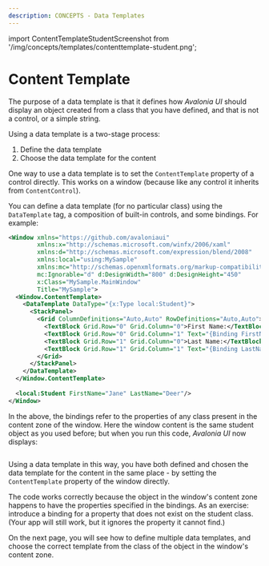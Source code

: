 ```yaml
---
description: CONCEPTS - Data Templates
---
```


import ContentTemplateStudentScreenshot from '/img/concepts/templates/contenttemplate-student.png';

# Content Template

The purpose of a data template is that it defines how _Avalonia UI_ should display an object created from a class that you have defined, and that is not a control, or a simple string.

Using a data template is a two-stage process:

1. Define the data template
2. Choose the data template for the content

One way to use a data template is to set the `ContentTemplate` property of a control directly. This works on a window (because like any control it inherits from `ContentControl`).

You can define a data template (for no particular class) using the `DataTemplate` tag, a composition of built-in controls, and some bindings. For example:

```xml
<Window xmlns="https://github.com/avaloniaui"
        xmlns:x="http://schemas.microsoft.com/winfx/2006/xaml"
        xmlns:d="http://schemas.microsoft.com/expression/blend/2008"
        xmlns:local="using:MySample"
        xmlns:mc="http://schemas.openxmlformats.org/markup-compatibility/2006"
        mc:Ignorable="d" d:DesignWidth="800" d:DesignHeight="450"
        x:Class="MySample.MainWindow"
        Title="MySample">
  <Window.ContentTemplate>
    <DataTemplate DataType="{x:Type local:Student}">
      <StackPanel>
        <Grid ColumnDefinitions="Auto,Auto" RowDefinitions="Auto,Auto">
          <TextBlock Grid.Row="0" Grid.Column="0">First Name:</TextBlock>
          <TextBlock Grid.Row="0" Grid.Column="1" Text="{Binding FirstName}"/>
          <TextBlock Grid.Row="1" Grid.Column="0">Last Name:</TextBlock>
          <TextBlock Grid.Row="1" Grid.Column="1" Text="{Binding LastName}"/>
        </Grid>
      </StackPanel>
    </DataTemplate>
  </Window.ContentTemplate>
  
  <local:Student FirstName="Jane" LastName="Deer"/>
</Window>
```

In the above, the bindings refer to the properties of any class present in the content zone of the window. Here the window content is the same student object as you used before; but when you run this code, _Avalonia UI_ now displays:

<img src={ContentTemplateStudentScreenshot} alt=""/>

Using a data template in this way, you have both defined and chosen the data template for the content in the same place - by setting the `ContentTemplate` property of the window directly.

The code works correctly because the object in the window's content zone happens to have the properties specified in the bindings. As an exercise: introduce a binding for a property that does not exist on the student class. (Your app will still work, but it ignores the property it cannot find.)

On the next page, you will see how to define multiple data templates, and choose the correct template from the class of the object in the window's content zone.

